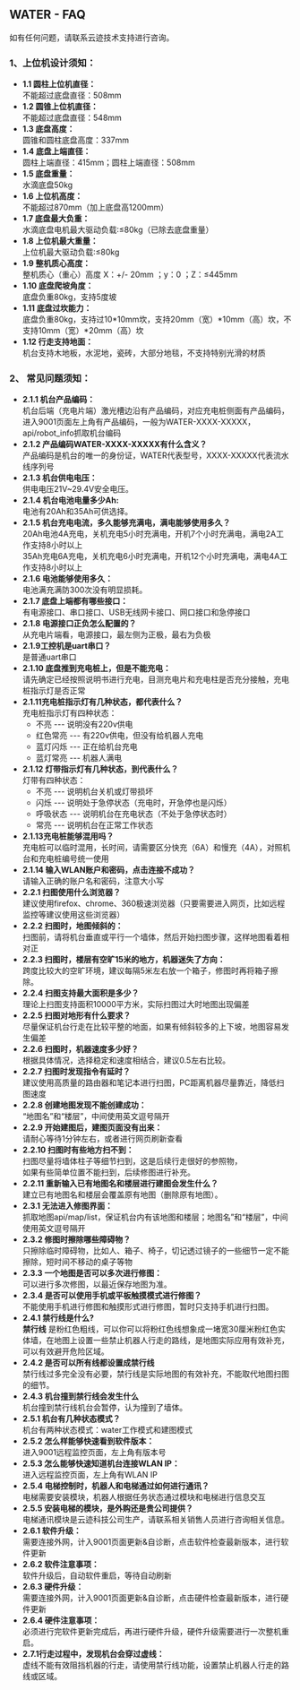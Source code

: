 ##  WATER - FAQ
如有任何问题，请联系云迹技术支持进行咨询。

### 1、上位机设计须知：

- **1.1 圆柱上位机直径：**  
不能超过底盘直径：508mm
- **1.2 圆锥上位机直径：**  
不能超过底盘直径：548mm
- **1.3 底盘高度：**  
圆锥和圆柱底盘高度：337mm
- **1.4 底盘上端直径：**  
圆柱上端直径：415mm；圆柱上端直径：508mm
- **1.5 底盘重量：**  
水滴底盘50kg
- **1.6 上位机高度：**  
不能超过870mm（加上底盘高1200mm）
- **1.7 底盘最大负重：**  
水滴底盘电机最大驱动负载:≤80kg（已除去底盘重量）
- **1.8 上位机最大重量：**  
上位机最大驱动负载:≤80kg
- **1.9 整机质心高度：**  
整机质心（重心）高度 X：+/- 20mm ；y：0 ；Z：≤445mm
- **1.10 底盘爬坡角度：**  
底盘负重80kg，支持5度坡
- **1.11 底盘过坎能力：**  
底盘负重80kg，支持过10\*10mm坎，支持20mm（宽）\*10mm（高）坎，不支持10mm（宽）\*20mm（高）坎
- **1.12 行走支持地面：**  
机台支持木地板，水泥地，瓷砖，大部分地毯，不支持特别光滑的材质

### 2、 常见问题须知：

- **2.1.1 机台产品编码：**  
机台后端（充电片端）激光槽边沿有产品编码，对应充电桩侧面有产品编码，进入9001页面左上角有产品编码，一般为WATER-XXXX-XXXXX，api/robot_info抓取机台编码
- **2.1.2 产品编码WATER-XXXX-XXXXX有什么含义？**  
产品编码是机台的唯一的身份证，WATER代表型号，XXXX-XXXXX代表流水线序列号
- **2.1.3 机台供电电压：**  
供电电压21V~29.4V安全电压。
- **2.1.4 机台电池电量多少Ah:**  
电池有20Ah和35Ah可供选择。
- **2.1.5 机台充电电流，多久能够充满电，满电能够使用多久？**  
20Ah电池4A充电，关机充电5小时充满电，开机7个小时充满电，满电2A工作支持8小时以上  
35Ah充电6A充电，关机充电6小时充满电，开机12个小时充满电，满电4A工作支持8小时以上
- **2.1.6 电池能够使用多久：**  
电池满充满防300次没有明显损耗。
- **2.1.7 底盘上端都有哪些接口：**  
有电源接口、串口接口、USB无线网卡接口、网口接口和急停接口
- **2.1.8 电源接口正负怎么配置的？**  
从充电片端看，电源接口，最左侧为正极，最右为负极
- **2.1.9工控机是uart串口？**  
是普通uart串口
- **2.1.10 底盘推到充电桩上，但是不能充电：**  
请先确定已经按照说明书进行充电，目测充电片和充电柱是否充分接触，充电桩指示灯是否正常
- **2.1.11充电桩指示灯有几种状态，都代表什么？**  
充电桩指示灯有四种状态：
  - 不亮 --- 说明没有220v供电
  - 红色常亮 --- 有220v供电，但没有给机器人充电
  - 蓝灯闪烁 --- 正在给机台充电
  - 蓝灯常亮 --- 机器人满电
- **2.1.12 灯带指示灯有几种状态，到代表什么？**  
灯带有四种状态：
  - 不亮 --- 说明机台关机或灯带损坏
  - 闪烁 --- 说明处于急停状态（充电时，开急停也是闪烁）
  - 呼吸状态 --- 说明机台在充电状态（不处于急停状态时）
  - 常亮 --- 说明机台在正常工作状态
- **2.1.13充电桩能够混用吗？**  
充电桩可以临时混用，长时间，请需要区分快充（6A）和慢充（4A），对照机台和充电桩编号统一使用
- **2.1.14 输入WLAN账户和密码，点击连接不成功？**  
请输入正确的账户名和密码，注意大小写
- **2.2.1 扫图使用什么浏览器？**  
建议使用firefox、chrome、360极速浏览器（只要需要进入网页，比如远程监控等建议使用这些浏览器）
- **2.2.2 扫图时，地图倾斜的：**  
扫图前，请将机台垂直或平行一个墙体，然后开始扫图步骤，这样地图看着相对正
- **2.2.3 扫图时，楼层有空旷15米的地方，机器迷失了方向：**  
跨度比较大的空旷环境，建议每隔5米左右放一个箱子，修图时再将箱子擦除。
- **2.2.4 扫图支持最大面积是多少？**  
理论上扫图支持面积10000平方米，实际扫图过大时地图出现偏差
- **2.2.5 扫图对地形有什么要求？**  
尽量保证机台行走在比较平整的地面，如果有倾斜较多的上下坡，地图容易发生偏差
- **2.2.6 扫图时，机器速度多少好？**  
根据具体情况，选择稳定和速度相结合，建议0.5左右比较。
- **2.2.7 扫图时发现指令有延时？**  
建议使用高质量的路由器和笔记本进行扫图，PC距离机器尽量靠近，降低扫图速度
- **2.2.8 创建地图发现不能创建成功：**  
“地图名”和“楼层”，中间使用英文逗号隔开
- **2.2.9 开始建图后，建图页面没有出来：**  
请耐心等待1分钟左右，或者进行网页刷新查看
- **2.2.10 扫图时有些地方扫不到：**  
扫图尽量将墙体柱子等细节扫到，这是后续行走很好的参照物，  
如果有些简单位置不能扫到，后续修图进行补充。
- **2.2.11 重新输入已有地图名和楼层进行建图会发生什么？**  
建立已有地图名和楼层会覆盖原有地图（删除原有地图）。
- **2.3.1 无法进入修图界面：**  
抓取地图api/map/list，保证机台内有该地图和楼层；地图名”和“楼层”，中间使用英文逗号隔开
- **2.3.2 修图时擦除哪些障碍物？**  
只擦除临时障碍物，比如人、箱子、椅子，切记透过镜子的一些细节一定不能擦除，短时间不移动的桌子等物
- **2.3.3 一个地图是否可以多次进行修图：**  
可以进行多次修图，以最近保存地图为准。
- **2.3.4 是否可以使用手机或平板触摸模式进行修图？**  
不能使用手机进行修图和触摸形式进行修图，暂时只支持手机进行扫图。
- **2.4.1 禁行线是什么?**  
 __禁行线__ 是粉红色粗线，可以你可以将粉红色线想象成一堵宽30厘米粉红色实体墙，在地图上设置一些禁止机器人行走的路线，是地图实际应用有效补充，可以有效避开危险区域。
- **2.4.2 是否可以所有线都设置成禁行线**  
禁行线过多完全没有必要，禁行线是实际地图的有效补充，不能取代地图扫图的细节。
- **2.4.3 机台撞到禁行线会发生什么**  
机台撞到禁行线机台会暂停，认为撞到了墙体。
- **2.5.1 机台有几种状态模式？**  
机台有两种状态模式：water工作模式和建图模式
- **2.5.2 怎么样能够快速看到软件版本：**  
进入9001远程监控页面，左上角有版本号
- **2.5.3 怎么能够快速知道机台连接WLAN IP：**  
进入远程监控页面，左上角有WLAN IP
- **2.5.4 电梯控制时，机器人和电梯通过如何进行通讯？**  
电梯需要安装模块，机器人根据任务状态通过模块和电梯进行信息交互
- **2.5.5 安装电梯的模块，是外购还是贵公司提供？**  
电梯通讯模块是云迹科技公司生产，请联系相关销售人员进行咨询相关信息。
- **2.6.1 软件升级：**  
需要连接外网，计入9001页面更新&自诊断，点击软件检查最新版本，进行软件更新
- **2.6.2 软件注意事项：**  
软件升级后，自动软件重启，等待自动刷新
- **2.6.3 硬件升级：**  
需要连接外网，计入9001页面更新&自诊断，点击硬件检查最新版本，进行硬件更新
- **2.6.4 硬件注意事项：**  
必须进行完软件更新完成后，再进行硬件升级，硬件升级需要进行一次整机重启。
- **2.7.1行走过程中，发现机台会穿过虚线：**  
虚线不能有效阻挡机器的行走，请使用禁行线功能，设置禁止机器人行走的路线或区域。
